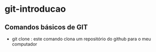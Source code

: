 # git-introducao

## Comandos básicos de GIT

- git clone <link-do-repositorio>: este comando clona um repositório do github para o meu computador

